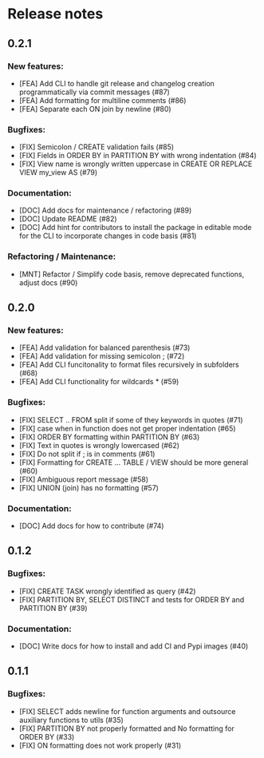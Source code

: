 # Release notes

## 0.2.1

### New features:
* [FEA] Add CLI to handle git release and changelog creation programmatically via commit messages (#87)
* [FEA] Add formatting for multiline comments (#86)
* [FEA] Separate each ON join by newline (#80)

### Bugfixes:
* [FIX] Semicolon / CREATE validation fails (#85)
* [FIX] Fields in ORDER BY in PARTITION BY with wrong indentation (#84)
* [FIX] View name is wrongly written uppercase in CREATE OR REPLACE VIEW my_view AS (#79)

### Documentation:
* [DOC] Add docs for maintenance / refactoring (#89)
* [DOC] Update README (#82)
* [DOC] Add hint for contributors to install the package in editable mode for the CLI to incorporate changes in code basis (#81)

### Refactoring / Maintenance:
* [MNT] Refactor / Simplify code basis, remove deprecated functions, adjust docs (#90)

## 0.2.0

### New features:
* [FEA] Add validation for balanced parenthesis (#73)
* [FEA] Add validation for missing semicolon ; (#72)
* [FEA] Add CLI funcitonality to format files recursively in subfolders (#68)
* [FEA] Add CLI functionality for wildcards * (#59)

### Bugfixes:
* [FIX] SELECT .. FROM split if some of they keywords in quotes (#71)
* [FIX] case when in function does not get proper indentation (#65)
* [FIX] ORDER BY formatting within PARTITION BY (#63)
* [FIX] Text in quotes is wrongly lowercased (#62)
* [FIX] Do not split if ; is in comments (#61)
* [FIX] Formatting for CREATE ... TABLE / VIEW should be more general (#60)
* [FIX] Ambiguous report message (#58)
* [FIX] UNION (join) has no formatting (#57)

### Documentation:
* [DOC] Add docs for how to contribute (#74)

## 0.1.2

### Bugfixes:
* [FIX] CREATE TASK wrongly identified as query (#42)
* [FIX] PARTITION BY, SELECT DISTINCT and tests for ORDER BY and PARTITION BY (#39)

### Documentation:
* [DOC] Write docs for how to install and add CI and Pypi images (#40)

## 0.1.1

### Bugfixes:
* [FIX] SELECT adds newline for function arguments and outsource auxiliary functions to utils (#35)
* [FIX] PARTITION BY not properly formatted and No formatting for ORDER BY (#33)
* [FIX] ON formatting does not work properly (#31)